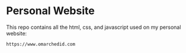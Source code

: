 # Personal Website
This repo contains all the html, css, and javascript used on my personal website:
```
https://www.omarchedid.com
```